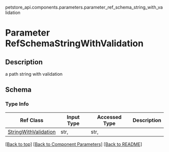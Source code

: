 petstore_api.components.parameters.parameter_ref_schema_string_with_validation
# Parameter RefSchemaStringWithValidation

## Description
a path string with validation

## Schema

### Type Info
Ref Class | Input Type | Accessed Type | Description
--------- | ---------- | ------------- | ------------
[StringWithValidation](../../components/schemas/string_with_validation.md#string_with_validation) | str,  | str,  |

[[Back to top]](#top) [[Back to Component Parameters]](../../../README.md#Component-Parameters) [[Back to README]](../../../README.md)
